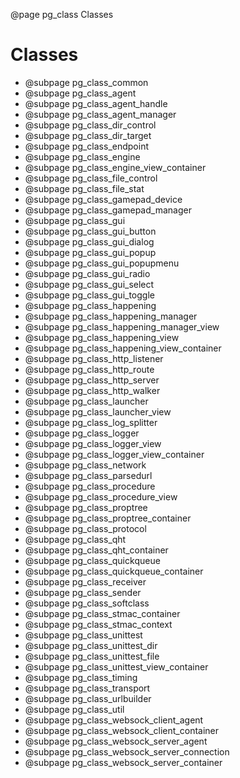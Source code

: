 ﻿@page pg_class Classes

# Classes

- @subpage pg_class_common
- @subpage pg_class_agent
- @subpage pg_class_agent_handle
- @subpage pg_class_agent_manager
- @subpage pg_class_dir_control
- @subpage pg_class_dir_target
- @subpage pg_class_endpoint
- @subpage pg_class_engine
- @subpage pg_class_engine_view_container
- @subpage pg_class_file_control
- @subpage pg_class_file_stat
- @subpage pg_class_gamepad_device
- @subpage pg_class_gamepad_manager
- @subpage pg_class_gui
- @subpage pg_class_gui_button
- @subpage pg_class_gui_dialog
- @subpage pg_class_gui_popup
- @subpage pg_class_gui_popupmenu
- @subpage pg_class_gui_radio
- @subpage pg_class_gui_select
- @subpage pg_class_gui_toggle
- @subpage pg_class_happening
- @subpage pg_class_happening_manager
- @subpage pg_class_happening_manager_view
- @subpage pg_class_happening_view
- @subpage pg_class_happening_view_container
- @subpage pg_class_http_listener
- @subpage pg_class_http_route
- @subpage pg_class_http_server
- @subpage pg_class_http_walker
- @subpage pg_class_launcher
- @subpage pg_class_launcher_view
- @subpage pg_class_log_splitter
- @subpage pg_class_logger
- @subpage pg_class_logger_view
- @subpage pg_class_logger_view_container
- @subpage pg_class_network
- @subpage pg_class_parsedurl
- @subpage pg_class_procedure
- @subpage pg_class_procedure_view
- @subpage pg_class_proptree
- @subpage pg_class_proptree_container
- @subpage pg_class_protocol
- @subpage pg_class_qht
- @subpage pg_class_qht_container
- @subpage pg_class_quickqueue
- @subpage pg_class_quickqueue_container
- @subpage pg_class_receiver
- @subpage pg_class_sender
- @subpage pg_class_softclass
- @subpage pg_class_stmac_container
- @subpage pg_class_stmac_context
- @subpage pg_class_unittest
- @subpage pg_class_unittest_dir
- @subpage pg_class_unittest_file
- @subpage pg_class_unittest_view_container
- @subpage pg_class_timing
- @subpage pg_class_transport
- @subpage pg_class_urlbuilder
- @subpage pg_class_util
- @subpage pg_class_websock_client_agent
- @subpage pg_class_websock_client_container
- @subpage pg_class_websock_server_agent
- @subpage pg_class_websock_server_connection
- @subpage pg_class_websock_server_container
